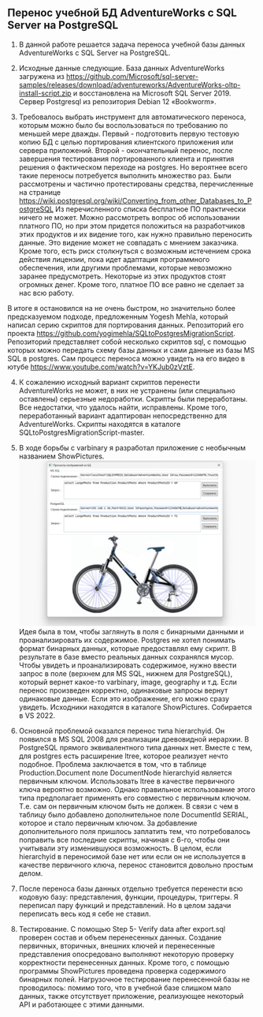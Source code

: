 ## Перенос учебной БД AdventureWorks c SQL Server на PostgreSQL

1. В данной работе решается задача переноса учебной базы данных AdventureWorks c SQL Server на PostgreSQL.

2. Исходные данные следующие. База данных AdventureWorks загружена из
https://github.com/Microsoft/sql-server-samples/releases/download/adventureworks/AdventureWorks-oltp-install-script.zip 
и восстановлена на Microsoft SQL Server 2019. Сервер Postgresql из репозитория Debian 12 «Bookworm».

3. Требовалось выбрать инструмент для автоматического переноса, которым можно было бы воспользоваться по требованию по меньшей мере дважды. Первый - подготовить первую тестовую копию БД с целью портирования клиентского приложения или сервера приложений. Второй - окончательный перенос, после завершения тестирования портированного клиента и принятия решения о фактическом переходе на postgres. Но вероятнее всего такие переносы потребуется выполнить множество раз.
Были рассмотрены и частично протестированы средства, перечисленные на странице 
https://wiki.postgresql.org/wiki/Converting_from_other_Databases_to_PostgreSQL
Из перечисленного списка бесплатное ПО практически ничего не может. Можно рассмотреть вопрос об использовании платного ПО, но при этом придется положиться на разработчиков этих продуктов и их видение того, как нужно правильно переносить данные. Это видение может не совпадать с мнением заказчика. Кроме того, есть риск столкнуться с возможным истечением срока действия лицензии, пока идет адаптация программного обеспечения, или другими проблемами, которые невозможно заранее предусмотреть. Некоторые из этих продуктов стоят огромных денег. Кроме того, платное ПО все равно не сделает за нас всю работу. 

В итоге я остановился на не очень быстром, но значительно более предсказуемом подходе, предложенным Yogesh Mehla, который написал серию скриптов для портирования данных. Репозиторий его проекта 
https://github.com/yogimehla/SQLtoPostgresMigrationScript.
Репозиторий представляет собой несколько скриптов sql, с помощью которых можно передать схему базы данных и сами данные из базы MS SQL в postgres. Сам процесс переноса можно увидеть на его видео в ютубе https://www.youtube.com/watch?v=YKJub0zVztE.

4. К сожалению исходный вариант скриптов перенести AdventureWorks не может, в них не устранены (или специально оставлены) серьезные недоработки. Скрипты были переработаны. Все недостатки, что удалось найти, исправлены. Кроме того, переработанный вариант адаптирован непосредственно для AdventureWorks. 
Скрипты находятся в каталоге SQLtoPostgresMigrationScript-master.

5. В ходе борьбы с varbinary я разработал приложение с необычным названием ShowPictures.
![Иллюстрация к проекту](https://github.com/mike-ussoff/HW10/blob/main/ShowPictures.png) 
Идея была в том, чтобы заглянуть в поля с бинарными данными и проанализировать их содержимое. Postgres не хотел понимать формат бинарных данных, которые предоставлял ему скрипт. В результате в базе вместо реальных данных сохранялся мусор. Чтобы увидеть и проанализировать содержимое, нужно ввести запрос в поле (верхнем для MS SQL, нижнем для PostgreSQL), который вернет какое-то varbinary, image, geography и т.д. Если перенос произведен корректно, одинаковые запросы вернут одинаковые данные. Если это изображение, его можно сразу увидеть. Исходники находятся в каталоге ShowPictures. Собирается в VS 2022.

6. Основной проблемой оказался перенос типа hierarchyid. Он появился в MS SQL 2008 для реализации древовидной иерархии. В PostgreSQL прямого эквивалентного типа данных нет. Вместе с тем, для postgres есть расширение ltree, которое реализует нечто подобное. Проблема заключается в том, что в таблице Production.Document поле DocumentNode hierarchyid является первичным ключом. Использовать ltree в качестве первичного ключа вероятно возможно. Однако правильное использование этого типа предполагает применять его совместно с первичным ключом. Т.е. сам он первичным ключом быть не должен. В связи с чем в таблицу было добавлено дополнительное поле DocumentId SERIAL, которое и стало первичным ключом. За добавление дополнительного поля пришлось заплатить тем, что потребовалось поправить все последние скрипты, начиная с 6-го, чтобы они учитывали эту изменившуюся возможность. В целом, если hierarchyid в переносимой базе нет или если он не используется в качестве первичного ключа, перенос становится довольно простым делом.

7. После переноса базы данных отдельно требуется перенести всю кодовую базу: представления, функции, процедуры, триггеры. Я переписал пару функций и представлений. Но в целом задачи переписать весь код я себе не ставил. 

8. Тестирование. 
С помощью Step 5- Verify data after export.sql проверен состав и объем перенесенных данных. Создание первичных, вторичных, внешних ключей и перенесенные представления опосредовано выполняют некоторую проверку корректности перенесенных данных. Кроме того, с помощью программы ShowPictures проведена проверка содержимого бинарных полей.
Нагрузочное тестирование перенесенной базы не проводилось: помимо того, что в учебной базе слишком мало данных, также отсутствует приложение, реализующее некоторый API и работающее с этими данными.
